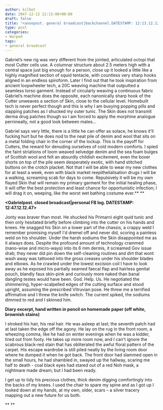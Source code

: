 ```yaml
---
author: kilbot
date: 2047-12-12 12:13:00+00:00
draft: false
title: "<anonpost. general broadcast|backchannel.DATESTAMP: 12:13.12.12.47>"
type: post
categories:
- Warped
tags:
- general broadcast
---
```


Gabriel’s new rig was very different from the jointed, articulated octopi that most Cutter cells use. A columnar structure about 2.5 meters high with a central space just big enough for a person, close up it looked a little like a highly magnified section of squid tentacle, with countless very sharp hooks aligned in an endless spiroform. Later I find out that he took inspiration from ancient loopwheeler tech, a 20C weaving machine that outputted a seamless torso garment. Instead of circularly weaving a continuous fabric Gabriel’s machine does the opposite, each nanonically sharp hook of the Cutter unweaves a section of Skin, close to the cellular level. Homebuilt tech is never perfect though and this is why I am busying popping pills and slapping patches as I shucked my outer tunic. The Skin does not transmit derma drug patches though so I am forced to apply the morphine analogue pernineally, not a good look between mates…

Gabriel says very little, there is a little he can offer as solace, he knows it’ll fucking hurt but he does nod to the neat pile of denim and wool that sits on a metal folding chair in the corner of the lockup. This is the payoff for Cutters, the reward for denuding ourselves of cold modern comforts. I spied the faint striations of loom weaved selvedge denim and the sea foam bulges of Scottish wool and felt an absurdly childish excitement, even the boxer shorts on top of the pile seem desperately exotic, with hand stitched buttons on the crotch placket. Not that I will be able to wear my new clothes for at least a week, even with black market reepithelialisation drugs I will be a walking, screaming scab for days to come. Repulsively it will be my own flayed Skin that will remain my primary garment for the initial healing phase, it will offer the best protection and least chance for opportunistic infection; I will drag it on, weeping, like the worst wet bathing costume ever.** **

**<Gabrielpost. closed broadcast|personal FB log. DATESTAMP: 12:47.12.12.47>**

Jonty was braver than most. He shucked his Primarni eight quid tunic and then only hesitated briefly before climbing into the cutter on his hands and knees. He snagged his Skin on a lower part of the chassis, a crappy weld I remember promising myself I'd dremel off and never did, scoring a painless weld on his shoulder. Under the harsh sodiums the Skin disappointed me as it always does. Despite the profound amount of technology crammed (nano-wise and micro-ways) into its 6 mm dermis, it screamed Gov issue drab; they never did pin down the self-cleaning routines and dirt that wont wash away was tattooed into the gross creases under his shoulder blades and elbows. As he crawled under the lowest excision coil I have to look away as he exposed his partially seamed faecal flap and hairless genital pouch, blandly faux skin-pink and curiously more naked than banal dangling testes would have been. God. Help. Us. He negotiated the shimmering, hyper-scalpelled edges of the cutting surface and stood upright, assuming the prescribed Vitruvian pose. He threw me a terrified affirmative and I threw the knife switch. The current spiked, the sodiums dimmed to red and I skinned him.

**Diary excerpt, hand written in pencil on homemade paper (off white, brownish stains)**

I stroked his hair, his real hair. He was asleep at last; the seventh patch had at last taken the edge off the agony. He lay on the rug in the front room, a wheezing comma, like he had on winter evenings when he was a kidder, tired out from footy. He takes up more room now, and I can't ignore the scabrous black-red stain that has obliterated the awful floral pattern of the carpet. His escape wardrobe is still piled neatly by the living room door where he dumped it when he got back. The front door had slammed open in the small hours, he had shambled in, swayed up the hallway, scaring me half to death - coal black eyes had stared out of a red Noh mask, a nightmare made dream; but I had been ready.

I get up to tidy his precious clothes, thick denim digging comfortingly into the backs of my knees. I used the chair to spare my spine and as I got up I looked down at my hands, at my own, older, scars – a silver tracery mapping out a new future for us both.







**
**

